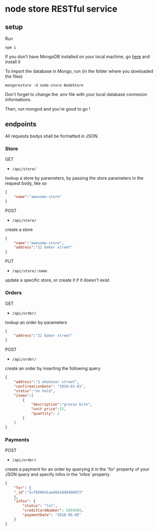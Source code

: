 # node store RESTful service

## setup

Run

```npm i```

If you don't have MongoDB installed on your local machine, go [here](https://docs.mongodb.com/manual/installation/) and install it

To import the database in Mongo, run (in the folder where you dowloaded the files)

```mongorestore -d node-store NodeStore```

Don't forget to change the .env file with your local database connexion informations.

Then, run mongod and you're good to go !

## endpoints

All requests bodys shall be formatted in JSON.

### __Store__

GET

* `/api/store/`

lookup a store by parameters, by passing the store parameters in the request body, like so

```json
{
	"name":"awesome-store"
}
```

POST

* `/api/store/`

create a store
```json
{
	"name":"awesome-store",
	"address":"21 baker street"
}
```

PUT

* `/api/store/:name`

update a specific store, or create it if it doesn't exist

### __Orders__

GET

* `/api/order/`

lookup an order by parameters

```json
{
    "address":"21 baker street"
}
```

POST

* `/api/order/`

create an order by inserting the following query

```json
{
	"address":"1 whatever street",
	"confirmationDate": "2018-01-01",
	"status":"on hold",
	"items":[
		{
			"description":"grosse bite",
			"unit price":25,
			"quantity": 2
		}
	]
}
```

### __Payments__

POST

* `/api/order/`

create a payment for an order by querying it in the 'for' property of your JSON query and specify infos in the 'infos' property

```json
{
	"for": {
	"_id":"5cf0506d1ae6bb18d04068f2"
	},
	"infos": {
		"status": "lol",
		"creditCardNumber": 5655665,
		"paymentDate": "2018-05-05"
	}
}
```